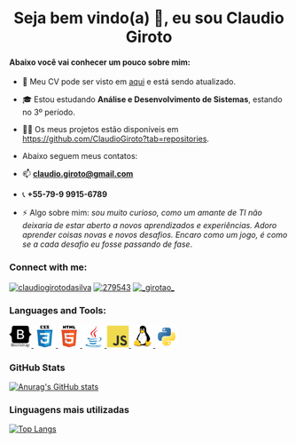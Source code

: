 <h1 align="center">Seja bem vindo(a) 👋, eu sou Claudio Giroto</h1>
<h4 align="left">Abaixo você vai conhecer um pouco sobre mim:</h4>

- 📝 Meu CV pode ser visto em [aqui](https://claudiogiroto.github.io/devweekgit.github.io/) e está sendo atualizado.

- 🎓 Estou estudando **Análise e Desenvolvimento de Sistemas**, estando no 3º período.

- 👨‍💻 Os meus projetos estão disponíveis em https://github.com/ClaudioGiroto?tab=repositories.

- Abaixo seguem meus contatos:
- 📫 **claudio.giroto@gmail.com**
- 📞 **+55-79-9 9915-6789**

- ⚡ Algo sobre mim: *sou muito curioso, como um amante de TI não deixaria de estar aberto a novos aprendizados e experiências. Adoro aprender coisas novas e novos desafios. Encaro como um jogo, é como se a cada desafio eu fosse passando de fase*.

<h3 align="left">Connect with me:</h3>
<p align="left">
<a href="https://www.linkedin.com/in/claudio-giroto-da-silva-b83794226/" target="blank"><img align="center" src="https://raw.githubusercontent.com/rahuldkjain/github-profile-readme-generator/master/src/images/icons/Social/linked-in-alt.svg" alt="claudiogirotodasilva" height="30" width="40" /></a>
<a href="https://pt.stackoverflow.com/users/279543/claudio-giroto-da-silva" target="blank"><img align="center" src="https://raw.githubusercontent.com/rahuldkjain/github-profile-readme-generator/master/src/images/icons/Social/stack-overflow.svg" alt="279543" height="30" width="40" /></a>
<a href="https://instagram.com/_girotao_" target="blank"><img align="center" src="https://raw.githubusercontent.com/rahuldkjain/github-profile-readme-generator/master/src/images/icons/Social/instagram.svg" alt="_girotao_" height="30" width="40" /></a>
</p>

<h3 align="left">Languages and Tools:</h3>
<p align="left"> <a href="https://getbootstrap.com" target="_blank" rel="noreferrer"> <img src="https://raw.githubusercontent.com/devicons/devicon/master/icons/bootstrap/bootstrap-plain-wordmark.svg" alt="bootstrap" width="40" height="40"/> </a> <a href="https://www.w3schools.com/css/" target="_blank" rel="noreferrer"> <img src="https://raw.githubusercontent.com/devicons/devicon/master/icons/css3/css3-original-wordmark.svg" alt="css3" width="40" height="40"/> </a> <a href="https://www.w3.org/html/" target="_blank" rel="noreferrer"> <img src="https://raw.githubusercontent.com/devicons/devicon/master/icons/html5/html5-original-wordmark.svg" alt="html5" width="40" height="40"/> </a> <a href="https://www.java.com" target="_blank" rel="noreferrer"> <img src="https://raw.githubusercontent.com/devicons/devicon/master/icons/java/java-original.svg" alt="java" width="40" height="40"/> </a> <a href="https://developer.mozilla.org/en-US/docs/Web/JavaScript" target="_blank" rel="noreferrer"> <img src="https://raw.githubusercontent.com/devicons/devicon/master/icons/javascript/javascript-original.svg" alt="javascript" width="40" height="40"/> </a> <a href="https://www.linux.org/" target="_blank" rel="noreferrer"> <img src="https://raw.githubusercontent.com/devicons/devicon/master/icons/linux/linux-original.svg" alt="linux" width="40" height="40"/> </a> <a href="https://www.python.org" target="_blank" rel="noreferrer"> <img src="https://raw.githubusercontent.com/devicons/devicon/master/icons/python/python-original.svg" alt="python" width="40" height="40"/> </a> </p>

<h3 align="left">GitHub Stats</h3>

[![Anurag's GitHub stats](https://github-readme-stats.vercel.app/api?username=claudiogiroto)](https://github.com/claudio.giroto)

<h3 align="left">Linguagens mais utilizadas</h3>

[![Top Langs](https://github-readme-stats.vercel.app/api/top-langs/?username=claudiogiroto&langs_count=8)](https://github.com/claudiogiroto/github-readme-stats)
